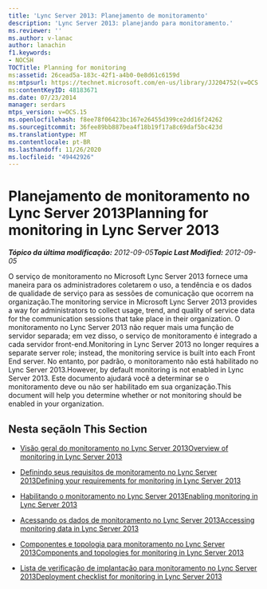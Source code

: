 ```yaml
---
title: 'Lync Server 2013: Planejamento de monitoramento'
description: 'Lync Server 2013: planejando para monitoramento.'
ms.reviewer: ''
ms.author: v-lanac
author: lanachin
f1.keywords:
- NOCSH
TOCTitle: Planning for monitoring
ms:assetid: 26cead5a-183c-42f1-a4b0-0e8d61c6159d
ms:mtpsurl: https://technet.microsoft.com/en-us/library/JJ204752(v=OCS.15)
ms:contentKeyID: 48183671
ms.date: 07/23/2014
manager: serdars
mtps_version: v=OCS.15
ms.openlocfilehash: f8ee78f06423bc167e26455d399ce2dd16f24262
ms.sourcegitcommit: 36fee89bb887bea4f18b19f17a8c69daf5bc423d
ms.translationtype: MT
ms.contentlocale: pt-BR
ms.lasthandoff: 11/26/2020
ms.locfileid: "49442926"
---
```

# <a name="planning-for-monitoring-in-lync-server-2013"></a><span data-ttu-id="645ff-103">Planejamento de monitoramento no Lync Server 2013</span><span class="sxs-lookup"><span data-stu-id="645ff-103">Planning for monitoring in Lync Server 2013</span></span>

<div data-xmlns="http://www.w3.org/1999/xhtml">

<div class="topic" data-xmlns="http://www.w3.org/1999/xhtml" data-msxsl="urn:schemas-microsoft-com:xslt" data-cs="https://msdn.microsoft.com/">

<div data-asp="https://msdn2.microsoft.com/asp">



</div>

<div id="mainSection">

<div id="mainBody"><span data-ttu-id="645ff-104">

<span> </span></span><span class="sxs-lookup"><span data-stu-id="645ff-104">

<span> </span></span></span>

<span data-ttu-id="645ff-105">_**Tópico da última modificação:** 2012-09-05_</span><span class="sxs-lookup"><span data-stu-id="645ff-105">_**Topic Last Modified:** 2012-09-05_</span></span>

<span data-ttu-id="645ff-106">O serviço de monitoramento no Microsoft Lync Server 2013 fornece uma maneira para os administradores coletarem o uso, a tendência e os dados de qualidade de serviço para as sessões de comunicação que ocorrem na organização.</span><span class="sxs-lookup"><span data-stu-id="645ff-106">The monitoring service in Microsoft Lync Server 2013 provides a way for administrators to collect usage, trend, and quality of service data for the communication sessions that take place in their organization.</span></span> <span data-ttu-id="645ff-107">O monitoramento no Lync Server 2013 não requer mais uma função de servidor separada; em vez disso, o serviço de monitoramento é integrado a cada servidor front-end.</span><span class="sxs-lookup"><span data-stu-id="645ff-107">Monitoring in Lync Server 2013 no longer requires a separate server role; instead, the monitoring service is built into each Front End server.</span></span> <span data-ttu-id="645ff-108">No entanto, por padrão, o monitoramento não está habilitado no Lync Server 2013.</span><span class="sxs-lookup"><span data-stu-id="645ff-108">However, by default monitoring is not enabled in Lync Server 2013.</span></span> <span data-ttu-id="645ff-109">Este documento ajudará você a determinar se o monitoramento deve ou não ser habilitado em sua organização.</span><span class="sxs-lookup"><span data-stu-id="645ff-109">This document will help you determine whether or not monitoring should be enabled in your organization.</span></span>

<div>

## <a name="in-this-section"></a><span data-ttu-id="645ff-110">Nesta seção</span><span class="sxs-lookup"><span data-stu-id="645ff-110">In This Section</span></span>

  - [<span data-ttu-id="645ff-111">Visão geral do monitoramento no Lync Server 2013</span><span class="sxs-lookup"><span data-stu-id="645ff-111">Overview of monitoring in Lync Server 2013</span></span>](lync-server-2013-overview-of-monitoring.md)

  - [<span data-ttu-id="645ff-112">Definindo seus requisitos de monitoramento no Lync Server 2013</span><span class="sxs-lookup"><span data-stu-id="645ff-112">Defining your requirements for monitoring in Lync Server 2013</span></span>](lync-server-2013-defining-your-requirements-for-monitoring.md)

  - [<span data-ttu-id="645ff-113">Habilitando o monitoramento no Lync Server 2013</span><span class="sxs-lookup"><span data-stu-id="645ff-113">Enabling monitoring in Lync Server 2013</span></span>](lync-server-2013-enabling-monitoring.md)

  - [<span data-ttu-id="645ff-114">Acessando os dados de monitoramento no Lync Server 2013</span><span class="sxs-lookup"><span data-stu-id="645ff-114">Accessing monitoring data in Lync Server 2013</span></span>](lync-server-2013-accessing-monitoring-data.md)

  - [<span data-ttu-id="645ff-115">Componentes e topologia para monitoramento no Lync Server 2013</span><span class="sxs-lookup"><span data-stu-id="645ff-115">Components and topologies for monitoring in Lync Server 2013</span></span>](lync-server-2013-components-and-topologies-for-monitoring.md)

  - [<span data-ttu-id="645ff-116">Lista de verificação de implantação para monitoramento no Lync Server 2013</span><span class="sxs-lookup"><span data-stu-id="645ff-116">Deployment checklist for monitoring in Lync Server 2013</span></span>](lync-server-2013-deployment-checklist-for-monitoring.md)

<span data-ttu-id="645ff-117"></div>

</div>

<span> </span>

</div>

</div>

</span><span class="sxs-lookup"><span data-stu-id="645ff-117"></div>

</div>

<span> </span>

</div>

</div>

</span></span></div>

